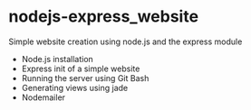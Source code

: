 # nodejs-express_website
Simple website creation using node.js and the express module
* Node.js installation
* Express init of a simple website
* Running the server using Git Bash
* Generating views using jade
* Nodemailer
